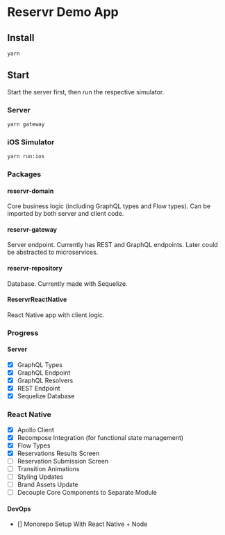 # Reservr Demo App

## Install

```bash
yarn
```

## Start

Start the server first, then run the respective simulator.

### Server

```bash
yarn gateway
```

### iOS Simulator

```bash
yarn run:ios
```

### Packages

#### reservr-domain

Core business logic (including GraphQL types and Flow types). Can be imported by both server and client code.

#### reservr-gateway

Server endpoint. Currently has REST and GraphQL endpoints. Later could be abstracted to microservices.

#### reservr-repository

Database. Currently made with Sequelize.

#### ReservrReactNative

React Native app with client logic.

### Progress

#### Server

- [x] GraphQL Types
- [x] GraphQL Endpoint
- [x] GraphQL Resolvers
- [x] REST Endpoint
- [x] Sequelize Database

### React Native

- [x] Apollo Client
- [x] Recompose Integration (for functional state management)
- [x] Flow Types
- [x] Reservations Results Screen
- [ ] Reservation Submission Screen
- [ ] Transition Animations
- [ ] Styling Updates
- [ ] Brand Assets Update
- [ ] Decouple Core Components to Separate Module

#### DevOps

- [] Monorepo Setup With React Native + Node
